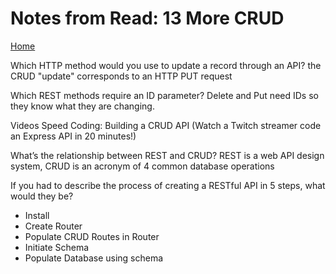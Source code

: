 # Notes from Read: 13 More CRUD
[Home](README.md)

Which HTTP method would you use to update a record through an API?
the CRUD "update" corresponds to an HTTP PUT request

Which REST methods require an ID parameter?
Delete and Put need IDs so they know what they are changing.

Videos
Speed Coding: Building a CRUD API (Watch a Twitch streamer code an Express API in 20 minutes!)

What’s the relationship between REST and CRUD?
REST is a web API design system, CRUD is an acronym of 4 common database operations

If you had to describe the process of creating a RESTful API in 5 steps, what would they be?

- Install
- Create Router
- Populate CRUD Routes in Router
- Initiate Schema
- Populate Database using schema